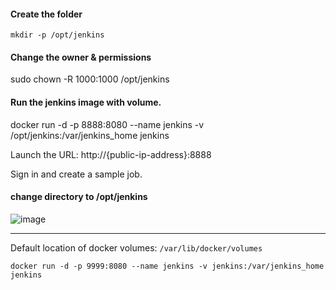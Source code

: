 
#### Create the folder

    mkdir -p /opt/jenkins

#### Change the owner & permissions

  sudo chown -R 1000:1000 /opt/jenkins

#### Run the jenkins image with volume.

  docker run -d -p 8888:8080 --name jenkins -v /opt/jenkins:/var/jenkins_home jenkins
  
  Launch the URL: http://{public-ip-address}:8888
  
  Sign in and create a sample job.
  
#### change directory to /opt/jenkins

![image](https://user-images.githubusercontent.com/24622526/44097908-5deec7f2-9fce-11e8-96d4-c6c4e073c654.png)


----------------



Default location of docker volumes: `/var/lib/docker/volumes`

`docker run -d -p 9999:8080 --name jenkins -v jenkins:/var/jenkins_home jenkins`

